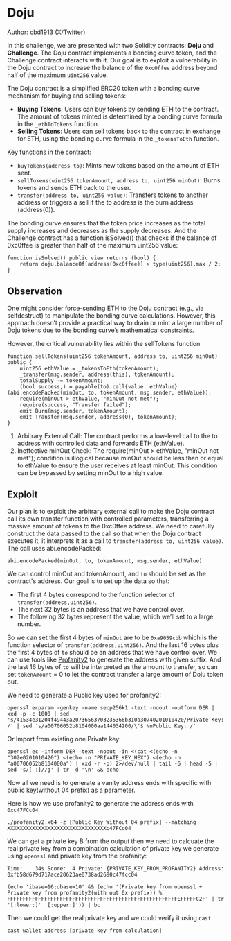 # Doju

Author: cbd1913 ([X/Twitter](https://x.com/cbd1913))

In this challenge, we are presented with two Solidity contracts: **Doju** and **Challenge**. The Doju contract implements a bonding curve token, and the Challenge contract interacts with it. Our goal is to exploit a vulnerability in the Doju contract to increase the balance of the `0xc0ffee` address beyond half of the maximum `uint256` value.

The Doju contract is a simplified ERC20 token with a bonding curve mechanism for buying and selling tokens:

- **Buying Tokens**: Users can buy tokens by sending ETH to the contract. The amount of tokens minted is determined by a bonding curve formula in the `_ethToTokens` function.
- **Selling Tokens**: Users can sell tokens back to the contract in exchange for ETH, using the bonding curve formula in the `_tokensToEth` function.

Key functions in the contract:

- `buyTokens(address to)`: Mints new tokens based on the amount of ETH sent.
- `sellTokens(uint256 tokenAmount, address to, uint256 minOut)`: Burns tokens and sends ETH back to the user.
- `transfer(address to, uint256 value)`: Transfers tokens to another address or triggers a sell if the to address is the burn address (address(0)).

The bonding curve ensures that the token price increases as the total supply increases and decreases as the supply decreases. And the Challenge contract has a function isSolved() that checks if the balance of 0xc0ffee is greater than half of the maximum uint256 value:

```solidity
function isSolved() public view returns (bool) {
    return doju.balanceOf(address(0xc0ffee)) > type(uint256).max / 2;
}
```

## Observation

One might consider force-sending ETH to the Doju contract (e.g., via selfdestruct) to manipulate the bonding curve calculations. However, this approach doesn’t provide a practical way to drain or mint a large number of Doju tokens due to the bonding curve’s mathematical constraints.

However, the critical vulnerability lies within the sellTokens function:

```solidity
function sellTokens(uint256 tokenAmount, address to, uint256 minOut) public {
    uint256 ethValue = _tokensToEth(tokenAmount);
    _transfer(msg.sender, address(this), tokenAmount);
    totalSupply -= tokenAmount;
    (bool success,) = payable(to).call{value: ethValue}(abi.encodePacked(minOut, to, tokenAmount, msg.sender, ethValue));
    require(minOut > ethValue, "minOut not met");
    require(success, "Transfer failed");
    emit Burn(msg.sender, tokenAmount);
    emit Transfer(msg.sender, address(0), tokenAmount);
}
```

1. Arbitrary External Call: The contract performs a low-level call to the to address with controlled data and forwards ETH (ethValue).
1. Ineffective minOut Check: The require(minOut > ethValue, "minOut not met"); condition is illogical because minOut should be less than or equal to ethValue to ensure the user receives at least minOut. This condition can be bypassed by setting minOut to a high value.

## Exploit

Our plan is to exploit the arbitrary external call to make the Doju contract call its own transfer function with controlled parameters, transferring a massive amount of tokens to the 0xc0ffee address. We need to carefully construct the data passed to the call so that when the Doju contract executes it, it interprets it as a call to `transfer(address to, uint256 value)`. The call uses abi.encodePacked:

```solidity
abi.encodePacked(minOut, to, tokenAmount, msg.sender, ethValue)
```

We can control minOut and tokenAmount, and `to` should be set as the contract's address. Our goal is to set up the data so that:

- The first 4 bytes correspond to the function selector of `transfer(address,uint256)`.
- The next 32 bytes is an address that we have control over.
- The following 32 bytes represent the value, which we’ll set to a large number.

So we can set the first 4 bytes of `minOut` are to be `0xa9059cbb` which is the function selector of `transfer(address,uint256)`. And the last 16 bytes plus the first 4 bytes of `to` should be an address that we have control over. We can use tools like [Profanity2](https://github.com/1inch/profanity2) to generate the address with given suffix. And the last 16 bytes of `to` will be interpreted as the amount to transfer, so can set `tokenAmount` = 0 to let the contract transfer a large amount of Doju token out.  

We need to generate a Public key used for profanity2: 

```shell
openssl ecparam -genkey -name secp256k1 -text -noout -outform DER | xxd -p -c 1000 | sed 's/41534e31204f49443a20736563703235366b310a30740201010420/Private Key: /' | sed 's/a00706052b8104000aa144034200/\'$'\nPublic Key: /'
```

Or Import from existing one Private key: 

```shell
openssl ec -inform DER -text -noout -in <(cat <(echo -n "302e0201010420") <(echo -n "PRIVATE_KEY_HEX") <(echo -n "a00706052b8104000a") | xxd -r -p) 2>/dev/null | tail -6 | head -5 | sed 's/[ :]//g' | tr -d '\n' && echo
```

Now all we need is to generate a vanity address ends with specific with public key(without 04 prefix) as a parameter.

Here is how we use profanity2 to generate the address ends with `0xc47FCc04` 

```shell
./profanity2.x64 -z [Public Key Without 04 prefix] --matching XXXXXXXXXXXXXXXXXXXXXXXXXXXXXXXXc47FCc04
```

We can get a private key B from the output then we need to calcuate the real private key from a combination calculation of private key we generate using `openssl` and private key from the profanity: 

```shell 
Time:    34s Score:  4 Private: {PRIVATE_KEY_FROM_PROFANITY2} Address: 0xfb58d679d717ace20623ae0738ad2680c47fcc04
```

```shell
(echo 'ibase=16;obase=10' && (echo '(Private key from openssl + Private key from profanity2(with out 0x prefix)) % FFFFFFFFFFFFFFFFFFFFFFFFFFFFFFFFFFFFFFFFFFFFFFFFFFFFFFFEFFFFFC2F' | tr '[:lower:]' '[:upper:]')) | bc
```


Then we could get the real private key and we could verify it using `cast`

```shell
cast wallet address [private key from calculation]
```



                                 